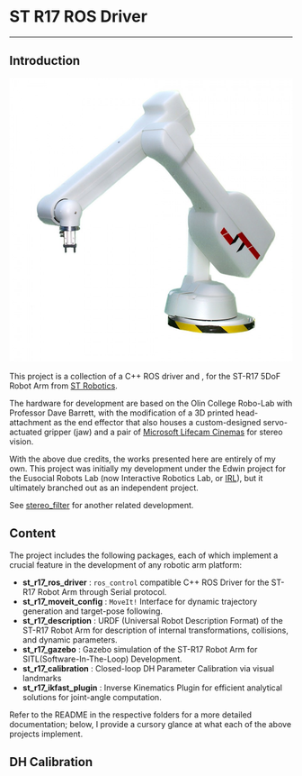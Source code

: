 # ST R17 ROS Driver

---

## Introduction

![st_r17](figs/st_r17.jpg)

This project is a collection of a C++ ROS driver and , for the ST-R17 5DoF Robot Arm from [ST Robotics](https://www.strobotics.com/).

The hardware for development are based on the Olin College Robo-Lab with Professor Dave Barrett, with the modification of a 3D printed head-attachment as the end effector that also houses a custom-designed servo-actuated gripper (jaw) and a pair of [Microsoft Lifecam Cinemas](https://www.microsoft.com/accessories/en-us/products/webcams/lifecam-cinema/h5d-00013) for stereo vision.

With the above due credits, the works presented here are entirely of my own. This project was initially my development under the Edwin project for the Eusocial Robots Lab (now Interactive Robotics Lab, or [IRL](https://github.com/olinrobotics/irl)), but it ultimately branched out as an independent project.

See [stereo_filter](https://github.com/yycho0108/stereo_filter) for another related development.

## Content

The project includes the following packages, each of which implement a crucial feature in the development of any robotic arm platform:

- **st_r17_ros_driver** : `ros_control` compatible C++ ROS Driver for the ST-R17 Robot Arm through Serial protocol.
- **st_r17_moveit_config** : `MoveIt!` Interface for dynamic trajectory generation and target-pose following.
- **st_r17_description** : URDF (Universal Robot Description Format) of the ST-R17 Robot Arm for description of internal transformations, collisions, and dynamic parameters.
- **st_r17_gazebo** : Gazebo simulation of the ST-R17 Robot Arm for SITL(Software-In-The-Loop) Development.
- **st_r17_calibration** : Closed-loop DH Parameter Calibration via visual landmarks
- **st_r17_ikfast_plugin** : Inverse Kinematics Plugin for efficient analytical solutions for joint-angle computation.

Refer to the README in the respective folders for a more detailed documentation; below, I provide a cursory glance at what each of the above projects implement.

## DH Calibration